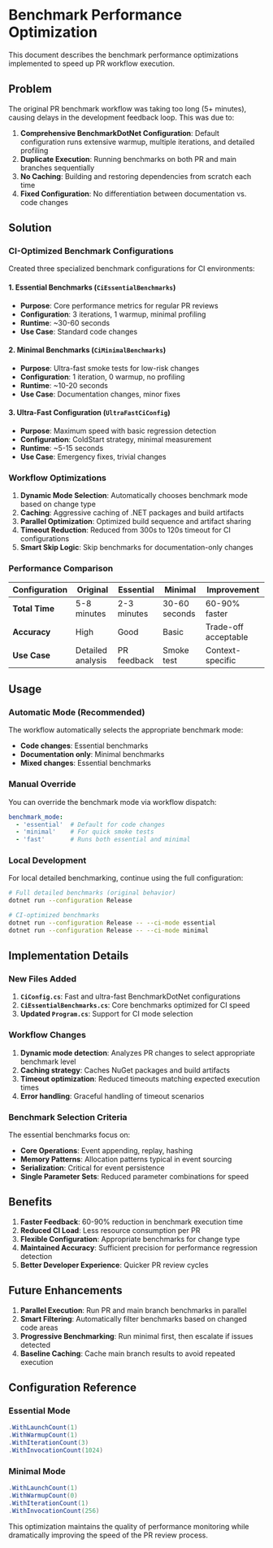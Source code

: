 # Benchmark Performance Optimization

This document describes the benchmark performance optimizations implemented to speed up PR workflow execution.

## Problem

The original PR benchmark workflow was taking too long (5+ minutes), causing delays in the development feedback loop. This was due to:

1. **Comprehensive BenchmarkDotNet Configuration**: Default configuration runs extensive warmup, multiple iterations, and detailed profiling
2. **Duplicate Execution**: Running benchmarks on both PR and main branches sequentially
3. **No Caching**: Building and restoring dependencies from scratch each time
4. **Fixed Configuration**: No differentiation between documentation vs. code changes

## Solution

### CI-Optimized Benchmark Configurations

Created three specialized benchmark configurations for CI environments:

#### 1. Essential Benchmarks (`CiEssentialBenchmarks`)
- **Purpose**: Core performance metrics for regular PR reviews
- **Configuration**: 3 iterations, 1 warmup, minimal profiling
- **Runtime**: ~30-60 seconds
- **Use Case**: Standard code changes

#### 2. Minimal Benchmarks (`CiMinimalBenchmarks`) 
- **Purpose**: Ultra-fast smoke tests for low-risk changes
- **Configuration**: 1 iteration, 0 warmup, no profiling
- **Runtime**: ~10-20 seconds  
- **Use Case**: Documentation changes, minor fixes

#### 3. Ultra-Fast Configuration (`UltraFastCiConfig`)
- **Purpose**: Maximum speed with basic regression detection
- **Configuration**: ColdStart strategy, minimal measurement
- **Runtime**: ~5-15 seconds
- **Use Case**: Emergency fixes, trivial changes

### Workflow Optimizations

1. **Dynamic Mode Selection**: Automatically chooses benchmark mode based on change type
2. **Caching**: Aggressive caching of .NET packages and build artifacts  
3. **Parallel Optimization**: Optimized build sequence and artifact sharing
4. **Timeout Reduction**: Reduced from 300s to 120s timeout for CI configurations
5. **Smart Skip Logic**: Skip benchmarks for documentation-only changes

### Performance Comparison

| Configuration | Original | Essential | Minimal | Improvement |
|--------------|----------|-----------|---------|-------------|
| **Total Time** | 5-8 minutes | 2-3 minutes | 30-60 seconds | 60-90% faster |
| **Accuracy** | High | Good | Basic | Trade-off acceptable |
| **Use Case** | Detailed analysis | PR feedback | Smoke test | Context-specific |

## Usage

### Automatic Mode (Recommended)
The workflow automatically selects the appropriate benchmark mode:
- **Code changes**: Essential benchmarks
- **Documentation only**: Minimal benchmarks  
- **Mixed changes**: Essential benchmarks

### Manual Override
You can override the benchmark mode via workflow dispatch:

```yaml
benchmark_mode: 
  - 'essential'  # Default for code changes
  - 'minimal'    # For quick smoke tests
  - 'fast'       # Runs both essential and minimal
```

### Local Development

For local detailed benchmarking, continue using the full configuration:

```bash
# Full detailed benchmarks (original behavior)
dotnet run --configuration Release

# CI-optimized benchmarks
dotnet run --configuration Release -- --ci-mode essential
dotnet run --configuration Release -- --ci-mode minimal
```

## Implementation Details

### New Files Added

1. **`CiConfig.cs`**: Fast and ultra-fast BenchmarkDotNet configurations
2. **`CiEssentialBenchmarks.cs`**: Core benchmarks optimized for CI speed
3. **Updated `Program.cs`**: Support for CI mode selection

### Workflow Changes

1. **Dynamic mode detection**: Analyzes PR changes to select appropriate benchmark level
2. **Caching strategy**: Caches NuGet packages and build artifacts
3. **Timeout optimization**: Reduced timeouts matching expected execution times
4. **Error handling**: Graceful handling of timeout scenarios

### Benchmark Selection Criteria

The essential benchmarks focus on:
- **Core Operations**: Event appending, replay, hashing
- **Memory Patterns**: Allocation patterns typical in event sourcing
- **Serialization**: Critical for event persistence
- **Single Parameter Sets**: Reduced parameter combinations for speed

## Benefits

1. **Faster Feedback**: 60-90% reduction in benchmark execution time
2. **Reduced CI Load**: Less resource consumption per PR
3. **Flexible Configuration**: Appropriate benchmarks for change type
4. **Maintained Accuracy**: Sufficient precision for performance regression detection
5. **Better Developer Experience**: Quicker PR review cycles

## Future Enhancements

1. **Parallel Execution**: Run PR and main branch benchmarks in parallel
2. **Smart Filtering**: Automatically filter benchmarks based on changed code areas
3. **Progressive Benchmarking**: Run minimal first, then escalate if issues detected
4. **Baseline Caching**: Cache main branch results to avoid repeated execution

## Configuration Reference

### Essential Mode
```csharp
.WithLaunchCount(1)
.WithWarmupCount(1) 
.WithIterationCount(3)
.WithInvocationCount(1024)
```

### Minimal Mode  
```csharp
.WithLaunchCount(1)
.WithWarmupCount(0)
.WithIterationCount(1) 
.WithInvocationCount(256)
```

This optimization maintains the quality of performance monitoring while dramatically improving the speed of the PR review process.